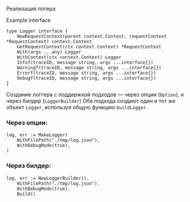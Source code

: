 Реализация логера

Example interface
```
type Logger interface {
	NewRequestContext(parent context.Context, requestContext *RequestContext) context.Context
	GetRequestContext(ctx context.Context) *RequestContext
	With(args ...any) Logger
	WithContext(ctx context.Context) Logger
	Infof(traceID, message string, args ...interface{})
	Warningf(traceID, message string, args ...interface{})
	Errorf(traceID, message string, args ...interface{})
	Debugf(traceID, message string, args ...interface{})
}
```


Создание логгера с поддержкой подходов — через опции (`Option`), и через билдер (`LoggerBuilder`)
Оба подхода создают один и тот же объект `Logger`, используя общую функцию `buildLogger`.
### Через опции:
```
log, err := MakeLogger(
    WithFilePath("./tmp/log.json"),
    WithDebugMode(true),
)
```

### Через билдер:
```
log, err := NewLoggerBuilder().
    WithFilePath("./tmp/log.json").
    WithDebugMode(true).
    Build()
```